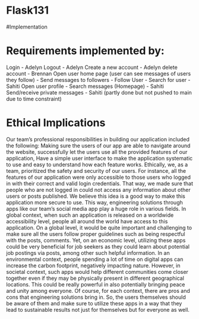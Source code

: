 # Flask131

#Implementation


# Requirements implemented by:
Login - Adelyn
Logout - Adelyn
Create a new account - Adelyn
delete account - Brennan
Open user home page (user can see messages of users they follow) - 
Send messages to followers - 
Follow User - 
Search for user - Sahiti
Open user profile - 
Search messages (Homepage) - Sahiti
Send/receive private messages - Sahiti (partly done but not pushed to main due to time constraint)

# Ethical Implications
Our team’s professional responsibilities in building our application included the following: Making sure the users of our app are able to navigate around the website, successfully let the users use all the provided features of our application, Have a simple user interface to make the application systematic to use and easy to understand how each feature works. Ethically, we, as a team, prioritized the safety and security of our users. For instance, all the features of our application were only accessible to those users who logged in with their correct and valid login credentials. That way, we made sure that people who are not logged in could not access any information about other users or posts published. We believe this idea is a good way to make this application more secure to use. This way, engineering solutions through apps like our team’s social media app play a huge role in various fields. In global context, when such an application is released on a worldwide accessibility level, people all around the world have access to this application. On a global level, it would be quite important and challenging to make sure all the users follow proper guidelines such as being respectful with the posts, comments. Yet, on an economic level, utilizing these apps could be very beneficial for job seekers as they could learn about potential job postings via posts, among other such helpful information. In an environmental context, people spending a lot of time on digital apps can increase the carbon footprint, negatively impacting nature. However, in societal context, such apps would help different communities come closer together even if they may be physically present in different geographical locations. This could be really powerful in also potentially bringing peace and unity among everyone. Of course, for each context, there are pros and cons that engineering solutions bring in. So, the users themselves should be aware of them and make sure to utilize these apps in a way that they lead to sustainable results not just for themselves but for everyone as well.
